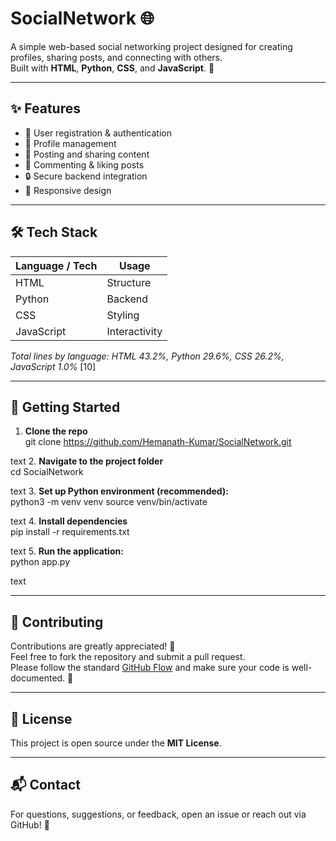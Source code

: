 # SocialNetwork 🌐

A simple web-based social networking project designed for creating profiles, sharing posts, and connecting with others.  
Built with **HTML**, **Python**, **CSS**, and **JavaScript**. 🚀

---

## ✨ Features

- 👤 User registration & authentication
- 📝 Profile management
- 📰 Posting and sharing content
- 💬 Commenting & liking posts
- 🔒 Secure backend integration
- 🎨 Responsive design

---

## 🛠️ Tech Stack

| Language / Tech | Usage      |
| --------------- | ---------- |
| HTML            | Structure  |
| Python          | Backend    |
| CSS             | Styling    |
| JavaScript      | Interactivity |

_Total lines by language: HTML 43.2%, Python 29.6%, CSS 26.2%, JavaScript 1.0%_ [10]

---

## 🚀 Getting Started

1. **Clone the repo**  
git clone https://github.com/Hemanath-Kumar/SocialNetwork.git

text
2. **Navigate to the project folder**  
cd SocialNetwork

text
3. **Set up Python environment (recommended):**  
python3 -m venv venv
source venv/bin/activate

text
4. **Install dependencies**  
pip install -r requirements.txt

text
5. **Run the application:**  
python app.py

text

---

## 🤝 Contributing

Contributions are greatly appreciated! 🎉  
Feel free to fork the repository and submit a pull request.  
Please follow the standard [GitHub Flow](https://guides.github.com/introduction/flow/) and make sure your code is well-documented. 📝

---

## 📄 License

This project is open source under the **MIT License**.

---

## 📬 Contact

For questions, suggestions, or feedback, open an issue or reach out via GitHub! 🙌
